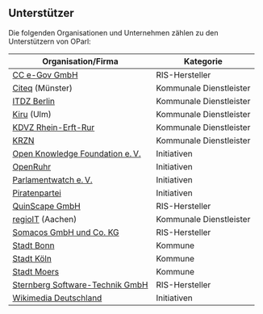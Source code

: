 Unterstützer
------------

Die folgenden Organisationen und Unternehmen zählen zu den Unterstützern von OParl:

Organisation/Firma|Kategorie
-----------------------------------------------------------------|-----------
[CC e-Gov GmbH](http://www.cc-egov.de/)|RIS-Hersteller
[Citeq](http://www.citeq.de/) (Münster)|Kommunale Dienstleister
[ITDZ Berlin](http://www.itdz-berlin.de/)|Kommunale Dienstleister
[Kiru](http://www.rz-kiru.de/) (Ulm)|Kommunale Dienstleister
[KDVZ Rhein-Erft-Rur](http://www.kdvz-frechen.de/)|Kommunale Dienstleister
[KRZN](http://www.krzn.de/)|Kommunale Dienstleister
[Open Knowledge Foundation e. V.](http://okfn.de/)|Initiativen
[OpenRuhr](http://openruhr.de/)|Initiativen
[Parlamentwatch e. V.](http://www.abgeordnetenwatch.de/)|Initiativen
[Piratenpartei](http://www.piratenpartei.de/)|Initiativen
[QuinScape GmbH](http://www.quinscape.de/)|RIS-Hersteller
[regioIT](http://www.regioit-aachen.de/) (Aachen)|Kommunale Dienstleister
[Somacos GmbH und Co. KG](http://www.somacos.de/)|RIS-Hersteller
[Stadt Bonn](http://www.bonn.de/)|Kommune
[Stadt Köln](http://www.stadt-koeln.de/)|Kommune
[Stadt Moers](http://www.moers.de/)|Kommune
[Sternberg Software-Technik GmbH](http://www.sitzungsdienst.net/)|RIS-Hersteller
[Wikimedia Deutschland](http://www.wikimedia.de/)|Initiativen

